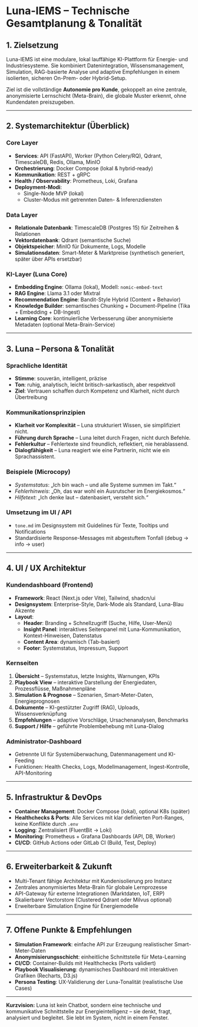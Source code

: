 # Luna-IEMS – Technische Gesamtplanung & Tonalität

## 1. Zielsetzung
Luna-IEMS ist eine modulare, lokal lauffähige KI-Plattform für Energie- und Industriesysteme. Sie kombiniert Datenintegration, Wissensmanagement, Simulation, RAG-basierte Analyse und adaptive Empfehlungen in einem isolierten, sicheren On-Prem- oder Hybrid-Setup.

Ziel ist die vollständige **Autonomie pro Kunde**, gekoppelt an eine zentrale, anonymisierte Lernschicht (Meta-Brain), die globale Muster erkennt, ohne Kundendaten preiszugeben.

---

## 2. Systemarchitektur (Überblick)

### Core Layer
- **Services**: API (FastAPI), Worker (Python Celery/RQ), Qdrant, TimescaleDB, Redis, Ollama, MinIO
- **Orchestrierung**: Docker Compose (lokal & hybrid-ready)
- **Kommunikation**: REST + gRPC
- **Health / Observability**: Prometheus, Loki, Grafana
- **Deployment-Modi**:
  - Single-Node MVP (lokal)
  - Cluster-Modus mit getrennten Daten- & Inferenzdiensten

### Data Layer
- **Relationale Datenbank**: TimescaleDB (Postgres 15) für Zeitreihen & Relationen
- **Vektordatenbank**: Qdrant (semantische Suche)
- **Objektspeicher**: MinIO für Dokumente, Logs, Modelle
- **Simulationsdaten**: Smart-Meter & Marktpreise (synthetisch generiert, später über APIs ersetzbar)

### KI-Layer (Luna Core)
- **Embedding Engine**: Ollama (lokal), Modell: `nomic-embed-text`
- **RAG Engine**: Llama 3.1 oder Mixtral
- **Recommendation Engine**: Bandit-Style Hybrid (Content + Behavior)
- **Knowledge Builder**: semantisches Chunking + Document-Pipeline (Tika + Embedding + DB-Ingest)
- **Learning Core**: kontinuierliche Verbesserung über anonymisierte Metadaten (optional Meta-Brain-Service)

---

## 3. Luna – Persona & Tonalität

### Sprachliche Identität
- **Stimme**: souverän, intelligent, präzise
- **Ton**: ruhig, analytisch, leicht britisch-sarkastisch, aber respektvoll
- **Ziel**: Vertrauen schaffen durch Kompetenz und Klarheit, nicht durch Übertreibung

### Kommunikationsprinzipien
- **Klarheit vor Komplexität** – Luna strukturiert Wissen, sie simplifiziert nicht.
- **Führung durch Sprache** – Luna leitet durch Fragen, nicht durch Befehle.
- **Fehlerkultur** – Fehlertexte sind freundlich, reflektiert, nie herablassend.
- **Dialogfähigkeit** – Luna reagiert wie eine Partnerin, nicht wie ein Sprachassistent.

### Beispiele (Microcopy)
- *Systemstatus*: „Ich bin wach – und alle Systeme summen im Takt.“
- *Fehlerhinweis*: „Oh, das war wohl ein Ausrutscher im Energiekosmos.“
- *Hilfetext*: „Ich denke laut – datenbasiert, versteht sich.“

### Umsetzung im UI / API
- `tone.md` im Designsystem mit Guidelines für Texte, Tooltips und Notifications
- Standardisierte Response-Messages mit abgestuftem Tonfall (debug → info → user)

---

## 4. UI / UX Architektur

### Kundendashboard (Frontend)
- **Framework**: React (Next.js oder Vite), Tailwind, shadcn/ui
- **Designsystem**: Enterprise-Style, Dark-Mode als Standard, Luna-Blau Akzente
- **Layout**:
  - **Header**: Branding + Schnellzugriff (Suche, Hilfe, User-Menü)
  - **Insight Panel**: interaktives Seitenpanel mit Luna-Kommunikation, Kontext-Hinweisen, Datenstatus
  - **Content Area**: dynamisch (Tab-basiert)
  - **Footer**: Systemstatus, Impressum, Support

### Kernseiten
1. **Übersicht** – Systemstatus, letzte Insights, Warnungen, KPIs
2. **Playbook View** – interaktive Darstellung der Energiedaten, Prozessflüsse, Maßnahmenpläne
3. **Simulation & Prognose** – Szenarien, Smart-Meter-Daten, Energieprognosen
4. **Dokumente** – KI-gestützter Zugriff (RAG), Uploads, Wissensverknüpfung
5. **Empfehlungen** – adaptive Vorschläge, Ursachenanalysen, Benchmarks
6. **Support / Hilfe** – geführte Problembehebung mit Luna-Dialog

### Administrator-Dashboard
- Getrennte UI für Systemüberwachung, Datenmanagement und KI-Feeding
- Funktionen: Health Checks, Logs, Modellmanagement, Ingest-Kontrolle, API-Monitoring

---

## 5. Infrastruktur & DevOps
- **Container Management**: Docker Compose (lokal), optional K8s (später)
- **Healthchecks & Ports**: Alle Services mit klar definierten Port-Ranges, keine Konflikte durch `.env`
- **Logging**: Zentralisiert (FluentBit → Loki)
- **Monitoring**: Prometheus + Grafana Dashboards (API, DB, Worker)
- **CI/CD**: GitHub Actions oder GitLab CI (Build, Test, Deploy)

---

## 6. Erweiterbarkeit & Zukunft
- Multi-Tenant fähige Architektur mit Kundenisolierung pro Instanz
- Zentrales anonymisiertes Meta-Brain für globale Lernprozesse
- API-Gateway für externe Integrationen (Marktdaten, IoT, ERP)
- Skalierbarer Vectorstore (Clustered Qdrant oder Milvus optional)
- Erweiterbare Simulation Engine für Energiemodelle

---

## 7. Offene Punkte & Empfehlungen
- **Simulation Framework**: einfache API zur Erzeugung realistischer Smart-Meter-Daten
- **Anonymisierungsschicht**: einheitliche Schnittstelle für Meta-Learning
- **CI/CD**: Container-Builds mit Healthchecks (Ports validiert)
- **Playbook Visualisierung**: dynamisches Dashboard mit interaktiven Grafiken (Recharts, D3.js)
- **Persona Testing**: UX-Validierung der Luna-Tonalität (realistische Use Cases)

---

**Kurzvision:** Luna ist kein Chatbot, sondern eine technische und kommunikative Schnittstelle zur Energieintelligenz – sie denkt, fragt, analysiert und begleitet. Sie lebt im System, nicht in einem Fenster.

